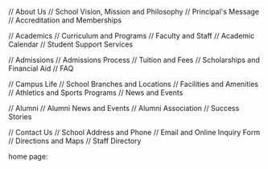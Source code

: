 

// About Us
// School Vision, Mission and Philosophy
// Principal's Message
// Accreditation and Memberships

// Academics
// Curriculum and Programs
// Faculty and Staff
// Academic Calendar
// Student Support Services

// Admissions
// Admissions Process
// Tuition and Fees
// Scholarships and Financial Aid
// FAQ

// Campus Life
// School Branches and Locations
// Facilities and Amenities
// Athletics and Sports Programs
// News and Events

// Alumni
// Alumni News and Events
// Alumni Association
// Success Stories

// Contact Us
// School Address and Phone
// Email and Online Inquiry Form
// Directions and Maps
// Staff Directory


home page: